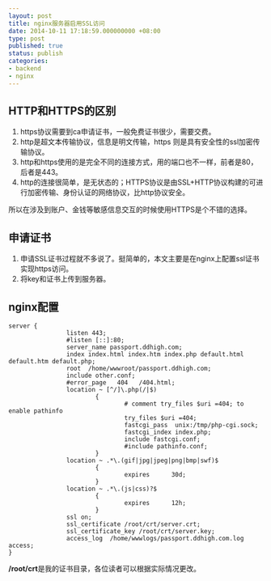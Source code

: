 ```yaml
---
layout: post
title: nginx服务器启用SSL访问
date: 2014-10-11 17:18:59.000000000 +08:00
type: post
published: true
status: publish
categories:
- backend
- nginx
---
```

## HTTP和HTTPS的区别
1. https协议需要到ca申请证书，一般免费证书很少，需要交费。 　
2. http是超文本传输协议，信息是明文传输，https 则是具有安全性的ssl加密传输协议。 　　
3. http和https使用的是完全不同的连接方式，用的端口也不一样，前者是80，后者是443。 　　
4. http的连接很简单，是无状态的；HTTPS协议是由SSL+HTTP协议构建的可进行加密传输、身份认证的网络协议，比http协议安全。

所以在涉及到账户、金钱等敏感信息交互的时候使用HTTPS是个不错的选择。   
## 申请证书
1. 申请SSL证书过程就不多说了。挺简单的，本文主要是在nginx上配置ssl证书实现https访问。   
2. 将key和证书上传到服务器。

## nginx配置

```
server {
                listen 443;
                #listen [::]:80;
                server_name passport.ddhigh.com;
                index index.html index.htm index.php default.html default.htm default.php;
                root  /home/wwwroot/passport.ddhigh.com;
                include other.conf;
                #error_page   404   /404.html;
                location ~ [^/]\.php(/|$)
                        {
                                # comment try_files $uri =404; to enable pathinfo
                                try_files $uri =404;
                                fastcgi_pass  unix:/tmp/php-cgi.sock;
                                fastcgi_index index.php;
                                include fastcgi.conf;
                                #include pathinfo.conf;
                        }
                location ~ .*\.(gif|jpg|jpeg|png|bmp|swf)$
                        {
                                expires      30d;
                        }
                location ~ .*\.(js|css)?$
                        {
                                expires      12h;
                        }
                ssl on;
                ssl_certificate /root/crt/server.crt;
                ssl_certificate_key /root/crt/server.key;
                access_log  /home/wwwlogs/passport.ddhigh.com.log  access;
}
```

**/root/crt**是我的证书目录，各位读者可以根据实际情况更改。